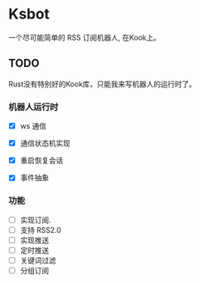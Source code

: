 # Ksbot

一个尽可能简单的 RSS 订阅机器人, 在Kook上。

## TODO

Rust没有特别好的Kook库，只能我来写机器人的运行时了。


### 机器人运行时

-   [x] ws 通信
-   [x] 通信状态机实现
-   [x] 重启恢复会话
-   [x] 事件抽象


### 功能

-   [ ] 实现订阅.
-   [ ] 支持 RSS2.0
-   [ ] 实现推送
-   [ ] 定时推送
-   [ ] 关键词过滤
-   [ ] 分组订阅
